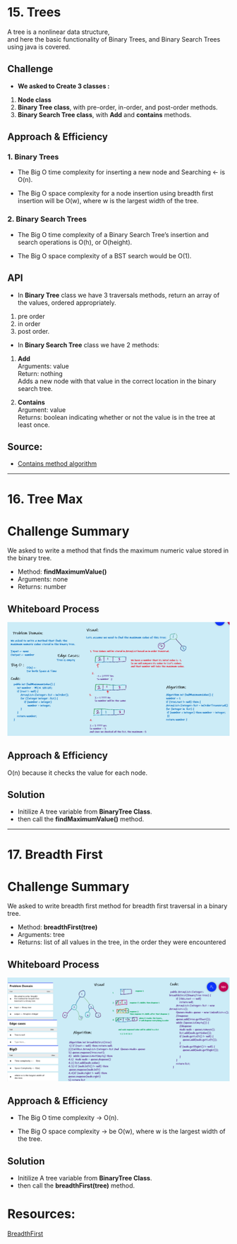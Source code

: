 
# 15. Trees
<!-- Short summary or background information -->
A tree is a nonlinear data structure,  
and here the basic functionality of Binary Trees, and Binary Search Trees using java is covered.

## Challenge
<!-- Description of the challenge -->
- **We asked to Create 3 classes :**
1. **Node class**
2. **Binary Tree class**, with pre-order, in-order, and post-order methods.
3. **Binary Search Tree class**, with **Add** and **contains** methods.
  
## Approach & Efficiency
<!-- What approach did you take? Why? What is the Big O space/time for this approach? -->
### 1. Binary Trees
- The Big O time complexity for inserting a new node and Searching <- is O(n).

- The Big O space complexity for a node insertion using breadth first insertion will be O(w), where w is the largest width of the tree.

### 2. Binary Search Trees
- The Big O time complexity of a Binary Search Tree’s insertion and search operations is O(h), or O(height). 

- The Big O space complexity of a BST search would be O(1).

## API
<!-- Description of each method publicly available in each of your trees -->
- In **Binary Tree** class we have 3 traversals methods, return an array of the values, ordered appropriately.
1. pre order
2. in order
3. post order. 


- In **Binary Search Tree** class we have 2 methods:
1. **Add**  
Arguments: value  
Return: nothing  
Adds a new node with that value in the correct location in the binary search tree.
     
2. **Contains**  
Argument: value  
Returns: boolean indicating whether or not the value is in the tree at least once.

## Source:
- [Contains method algorithm](https://www.baeldung.com/cs/binary-search-trees)

---
# 16. Tree Max


# Challenge Summary
<!-- Description of the challenge -->
We asked to write a method that finds the maximum numeric value stored in the binary tree. 
- Method: **findMaximumValue()**
- Arguments: none
- Returns: number

## Whiteboard Process
<!-- Embedded whiteboard image -->
![TreeMax](../challenges/tree/app/src/main/resources/treeMax.png)

## Approach & Efficiency
<!-- What approach did you take? Why? What is the Big O space/time for this approach? -->
O(n) because it checks the value for each node.

## Solution
<!-- Show how to run your code, and examples of it in action -->
- Initilize A tree variable from **BinaryTree Class**.
- then call the **findMaximumValue()** method.

---
# 17. Breadth First

# Challenge Summary
<!-- Description of the challenge -->
We asked to write  breadth first method for breadth first traversal in a binary tree.
- Method: **breadthFirst(tree)**
- Arguments: tree
- Returns: list of all values in the tree, in the order they were encountered

## Whiteboard Process
<!-- Embedded whiteboard image -->
![TreeBreadthFirst](../challenges/tree/app/src/main/resources/treeBreadthFirst.png)

## Approach & Efficiency
<!-- What approach did you take? Why? What is the Big O space/time for this approach? -->
- The Big O time complexity -> O(n).

- The Big O space complexity -> be O(w), where w is the largest width of the tree.

## Solution
<!-- Show how to run your code, and examples of it in action -->
- Initilize A tree variable from **BinaryTree Class**.
- then call the **breadthFirst(tree)** method.


# Resources:
[BreadthFirst](https://www.baeldung.com/java-binary-tree)
